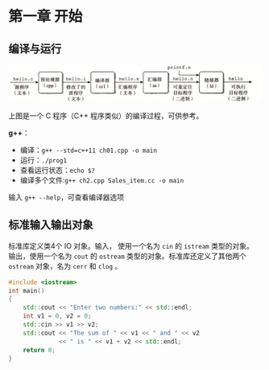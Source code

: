 # 第一章 开始

## 编译与运行

![image-20221011191053151](ch01.assets/image-20221011191053151.png)

上图是一个 C 程序（C++ 程序类似）的编译过程，可供参考。

**g++**：

- 编译：`g++ --std=c++11 ch01.cpp -o main`
- 运行：`./prog1`
- 查看运行状态：`echo $?`
- 编译多个文件:`g++ ch2.cpp Sales_item.cc -o main`

输入 `g++ --help`，可查看编译器选项

## 标准输入输出对象

标准库定义类4个 IO 对象。输入， 使用一个名为 `cin` 的 `istream`  类型的对象。 输出，使用一个名为 `cout` 的 `ostream` 类型的对象。标准库还定义了其他两个 `ostream` 对象，名为 `cerr` 和 `clog` 。

```cpp
#include <iostream>
int main()
{
    std::cout << "Enter two numbers:" << std::endl;
    int v1 = 0, v2 = 0;
    std::cin >> v1 >> v2;
    std::cout << "The sum of " << v1 << " and " << v2
              << " is " << v1 + v2 << std::endl;
    return 0;
}
```

